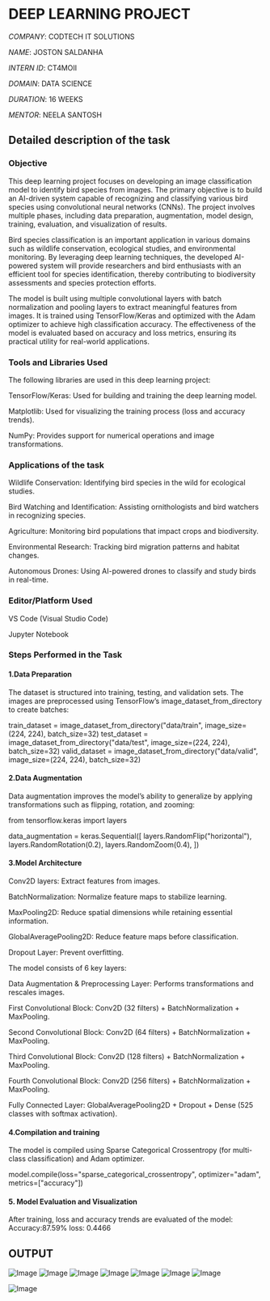 # DEEP LEARNING PROJECT

*COMPANY*: CODTECH IT SOLUTIONS

*NAME*: JOSTON SALDANHA

*INTERN ID*: CT4MOII

*DOMAIN*: DATA SCIENCE

*DURATION*: 16 WEEKS

*MENTOR*: NEELA SANTOSH

## Detailed description of the task

### Objective

This deep learning project focuses on developing an image classification model to identify bird species from images. The primary objective is to build an AI-driven system capable of recognizing and classifying various bird species using convolutional neural networks (CNNs). The project involves multiple phases, including data preparation, augmentation, model design, training, evaluation, and visualization of results.

Bird species classification is an important application in various domains such as wildlife conservation, ecological studies, and environmental monitoring. By leveraging deep learning techniques, the developed AI-powered system will provide researchers and bird enthusiasts with an efficient tool for species identification, thereby contributing to biodiversity assessments and species protection efforts.

The model is built using multiple convolutional layers with batch normalization and pooling layers to extract meaningful features from images. It is trained using TensorFlow/Keras and optimized with the Adam optimizer to achieve high classification accuracy. The effectiveness of the model is evaluated based on accuracy and loss metrics, ensuring its practical utility for real-world applications.

### Tools and Libraries Used

The following libraries are used in this deep learning project:

TensorFlow/Keras: Used for building and training the deep learning model.

Matplotlib: Used for visualizing the training process (loss and accuracy trends).

NumPy: Provides support for numerical operations and image transformations.

### Applications of the task

Wildlife Conservation: Identifying bird species in the wild for ecological studies.

Bird Watching and Identification: Assisting ornithologists and bird watchers in recognizing species.

Agriculture: Monitoring bird populations that impact crops and biodiversity.

Environmental Research: Tracking bird migration patterns and habitat changes.

Autonomous Drones: Using AI-powered drones to classify and study birds in real-time.

### Editor/Platform Used

VS Code (Visual Studio Code)

Jupyter Notebook


### Steps Performed in the Task

#### 1.Data Preparation

The dataset is structured into training, testing, and validation sets. The images are preprocessed using TensorFlow’s image_dataset_from_directory to create batches:

train_dataset = image_dataset_from_directory("data/train", image_size=(224, 224), batch_size=32)
test_dataset = image_dataset_from_directory("data/test", image_size=(224, 224), batch_size=32)
valid_dataset = image_dataset_from_directory("data/valid", image_size=(224, 224), batch_size=32)

#### 2.Data Augmentation

Data augmentation improves the model’s ability to generalize by applying transformations such as flipping, rotation, and zooming:

from tensorflow.keras import layers

data_augmentation = keras.Sequential([
    layers.RandomFlip("horizontal"),
    layers.RandomRotation(0.2),
    layers.RandomZoom(0.4),
])

#### 3.Model Architecture

Conv2D layers: Extract features from images.

BatchNormalization: Normalize feature maps to stabilize learning.

MaxPooling2D: Reduce spatial dimensions while retaining essential information.

GlobalAveragePooling2D: Reduce feature maps before classification.

Dropout Layer: Prevent overfitting.

The model consists of 6 key layers:

Data Augmentation & Preprocessing Layer: Performs transformations and rescales images.

First Convolutional Block: Conv2D (32 filters) + BatchNormalization + MaxPooling.

Second Convolutional Block: Conv2D (64 filters) + BatchNormalization + MaxPooling.

Third Convolutional Block: Conv2D (128 filters) + BatchNormalization + MaxPooling.

Fourth Convolutional Block: Conv2D (256 filters) + BatchNormalization + MaxPooling.

Fully Connected Layer: GlobalAveragePooling2D + Dropout + Dense (525 classes with softmax activation).


#### 4.Compilation and training

The model is compiled using Sparse Categorical Crossentropy (for multi-class classification) and Adam optimizer.

model.compile(loss="sparse_categorical_crossentropy",
              optimizer="adam",
              metrics=["accuracy"])


#### 5. Model Evaluation and Visualization

After training, loss and accuracy trends are evaluated of the model:
Accuracy:87.59% 
loss: 0.4466


## OUTPUT 


![Image](https://github.com/user-attachments/assets/bb3bfdeb-82e4-47ff-8ef3-5fd8b252f02a)
![Image](https://github.com/user-attachments/assets/cdbe3aa3-8869-4223-b4be-224423978779)
![Image](https://github.com/user-attachments/assets/63033944-9b3d-46e7-a679-ec88dd093f95)
![Image](https://github.com/user-attachments/assets/6b1b892b-ee9f-45a7-875e-8806f6c5524f)
![Image](https://github.com/user-attachments/assets/39bfd6a0-542c-4bc6-9063-4b57822ff112)
![Image](https://github.com/user-attachments/assets/bc089675-38a4-4fb6-936e-31ac82eea4fb)
![Image](https://github.com/user-attachments/assets/6b63ae1c-9fb7-4c75-8f0f-68911aedcb36)

![Image](https://github.com/user-attachments/assets/1f3739e3-9ee1-4e07-b682-380e02c737d7)
